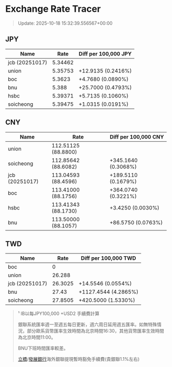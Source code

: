 # Exchange Rate Tracer

> Update: 2025-10-18 15:32:39.556567+00:00

## JPY

| Name           |    Rate | Diff per 100,000 JPY   |
|----------------|---------|------------------------|
| jcb (20251017) | 5.34462 |                        |
| union          | 5.35753 | +12.9135 (0.2416%)     |
| boc            | 5.3623  | +4.7680 (0.0890%)      |
| bnu            | 5.388   | +25.7000 (0.4793%)     |
| hsbc           | 5.39371 | +5.7135 (0.1060%)      |
| soicheong      | 5.39475 | +1.0315 (0.0191%)      |

## CNY

| Name           | Rate                | Diff per 100,000 CNY   |
|----------------|---------------------|------------------------|
| union          | 112.51125	(88.8800) |                        |
| soicheong      | 112.85642	(88.6082) | +345.1640 (0.3068%)    |
| jcb (20251017) | 113.04593	(88.4596) | +189.5110 (0.1679%)    |
| boc            | 113.41000	(88.1756) | +364.0740 (0.3221%)    |
| hsbc           | 113.41343	(88.1730) | +3.4250 (0.0030%)      |
| bnu            | 113.50000	(88.1057) | +86.5750 (0.0763%)     |

## TWD

| Name           |    Rate | Diff per 100,000 TWD   |
|----------------|---------|------------------------|
| boc            |  0      |                        |
| union          | 26.288  |                        |
| jcb (20251017) | 26.3025 | +14.5546 (0.0554%)     |
| bnu            | 27.43   | +1127.4544 (4.2865%)   |
| soicheong      | 27.8505 | +420.5000 (1.5330%)    |


> ¹ IB以每JPY100,000 +USD2 手續費計算
>
> 銀聯系統匯率週一至週五每日更新，週六周日延用週五匯率。如無特殊情況，部分歐系貨幣匯率生效時間為北京時間16:30，其他貨幣匯率生效時間為北京時間11:00。
>
> BNU下班時間匯率較差。
>
> [立橋](https://www.wlbank.com.mo/uploads/ueditor/file/20181211/1544536513900230.pdf)/[發展銀行](https://www.mdb.com.mo/Service_Charges_20230728.pdf)海外銀聯提現暫時豁免手續費(貴銀聯1.1%左右)

